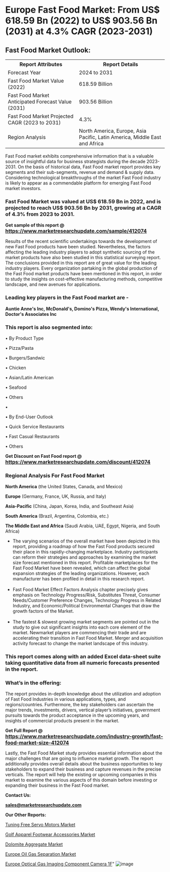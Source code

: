 # Europe Fast Food Market: From US$ 618.59 Bn (2022) to US$ 903.56 Bn (2031) at 4.3% CAGR (2023-2031)

<html>
<body>

<h2>Fast Food Market Outlook:</h2>

<table>
  <tr>
    <th>Report Attributes</th>
    <th>Report Details</th>
  </tr>
  <tr>
    <td>Forecast Year</td>
    <td>2024 to 2031</td>
  </tr>
  <tr>
    <td>Fast Food Market Value (2022)</td>
    <td>618.59 Billion</td>
  </tr>
  <tr>
    <td>Fast Food Market Anticipated Forecast Value (2031)</td>
    <td>903.56 Billion</td>
  </tr>
  <tr>
    <td>Fast Food Market Projected CAGR (2023 to 2031)</td>
    <td>4.3%</td>
  </tr>
  <tr>
    <td>Region Analysis</td>
    <td>North America, Europe, Asia Pacific, Latin America, Middle East and Africa</td>
  </tr>
</table>

</body>
</html>

Fast Food market exhibits comprehensive information that is a valuable source of insightful data for business strategists during the decade 2023-2031. On the basis of historical data, Fast Food market report provides key segments and their sub-segments, revenue and demand &amp; supply data. Considering technological breakthroughs of the market Fast Food industry is likely to appear as a commendable platform for emerging Fast Food market investors.

<strong><h3>Fast Food Market was valued at US$ 618.59 Bn in 2022, and is projected to reach US$ 903.56 Bn by 2031, growing at a CAGR of 4.3% from 2023 to 2031.</h3></strong>

<strong>Get sample of this report @ <a href=https://www.marketresearchupdate.com/sample/412074><font size=3 color=#0000ff>https://www.marketresearchupdate.com/sample/412074</font></a></strong>

Results of the recent scientific undertakings towards the development of new Fast Food products have been studied. Nevertheless, the factors affecting the leading industry players to adopt synthetic sourcing of the market products have also been studied in this statistical surveying report. The conclusions provided in this report are of great value for the leading industry players. Every organization partaking in the global production of the Fast Food market products have been mentioned in this report, in order to study the insights on cost-effective manufacturing methods, competitive landscape, and new avenues for applications.

<strong><h3>Leading key players in the Fast Food market are -</h3></strong>

<strong>Auntie Anne's Inc, McDonald's, Domino's Pizza, Wendy's International, Doctor's Associates Inc</strong>

<strong><h3>This report is also segmented into:</h3></strong>

• By Product Type 

• Pizza/Pasta

• Burgers/Sandwic

• Chicken

• Asian/Latin American

• Seafood

• Others

• 

• By End-User Outlook

• Quick Service Restaurants

• Fast Casual Restaurants

• Others

<strong>Get Discount on Fast Food report @ <a href=https://www.marketresearchupdate.com/discount/412074><font size=3 color=#0000ff>https://www.marketresearchupdate.com/discount/412074</font></a></strong>

<strong><h3>Regional Analysis For Fast Food Market</h3></strong>

<strong>North America</strong> (the United States, Canada, and Mexico)

<strong>Europe</strong> (Germany, France, UK, Russia, and Italy)

<strong>Asia-Pacific</strong> (China, Japan, Korea, India, and Southeast Asia)

<strong>South America</strong> (Brazil, Argentina, Colombia, etc.)

<strong>The Middle East and Africa</strong> (Saudi Arabia, UAE, Egypt, Nigeria, and South Africa)

<ul>
  <li>The varying scenarios of the overall market have been depicted in this report, providing a roadmap of how the Fast Food products secured their place in this rapidly-changing marketplace. Industry participants can reform their strategies and approaches by examining the market size forecast mentioned in this report. Profitable marketplaces for the Fast Food Market have been revealed, which can affect the global expansion strategies of the leading organizations. However, each manufacturer has been profiled in detail in this research report.</li><br>
  <li>Fast Food Market Effect Factors Analysis chapter precisely gives emphasis on Technology Progress/Risk, Substitutes Threat, Consumer Needs/Customer Preference Changes, Technology Progress in Related Industry, and Economic/Political Environmental Changes that draw the growth factors of the Market.</li><br>
  <li>The fastest &amp; slowest growing market segments are pointed out in the study to give out significant insights into each core element of the market. Newmarket players are commencing their trade and are accelerating their transition in Fast Food Market. Merger and acquisition activity forecast to change the market landscape of this industry.</li>
</ul>
<strong><h3>This report comes along with an added Excel data-sheet suite taking quantitative data from all numeric forecasts presented in the report.</h3></strong>

<strong><h3>What’s in the offering:</h3></strong> The report provides in-depth knowledge about the utilization and adoption of Fast Food Industries in various applications, types, and regions/countries. Furthermore, the key stakeholders can ascertain the major trends, investments, drivers, vertical player’s initiatives, government pursuits towards the product acceptance in the upcoming years, and insights of commercial products present in the market.

<strong>Get Full Report @ <a href=https://www.marketresearchupdate.com/industry-growth/fast-food-market-size-412074><font size=3 color=#0000ff>https://www.marketresearchupdate.com/industry-growth/fast-food-market-size-412074</font></a></strong>

Lastly, the Fast Food Market study provides essential information about the major challenges that are going to influence market growth. The report additionally provides overall details about the business opportunities to key stakeholders to expand their business and capture revenues in the precise verticals. The report will help the existing or upcoming companies in this market to examine the various aspects of this domain before investing or expanding their business in the Fast Food market.

<strong>Contact Us:</strong>

<strong>sales@marketresearchupdate.com</strong>

<strong>Our Other Reports:</strong>

<a href=https://www.linkedin.com/pulse/tuning-free-servo-motors-market-2023-size-growth-trends>Tuning Free Servo Motors Market</a>

<a href=https://www.linkedin.com/pulse/golf-apparel-footwear-accessories-market-witness-huge>Golf Apparel Footwear Accessories Market</a>

<a href=https://www.linkedin.com/pulse/dolomite-aggregate-market-sizing-up-anticipating-trends>Dolomite Aggregate Market</a>

<a href=https://www.linkedin.com/pulse/europe-oil-gas-separation-market-size-production>Europe Oil Gas Separation Market</a>

<a href=https://www.linkedin.com/pulse/europe-optical-gas-imaging-component-camera-1f>Europe Optical Gas Imaging Component Camera 1F</a>"
![image](https://github.com/rutujamande/Market-Report-Analysis/assets/158454097/ec7159b9-48b0-4d61-b102-7a6cfa4e00b7)
